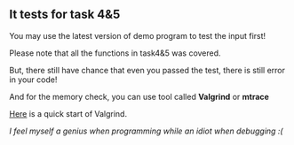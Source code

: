 ## It tests for task 4&5
You may use the latest version of demo program to test the input first!

Please note that all the functions in task4&5 was covered.

But, there still have chance that even you passed the test, there is still error in your code! 

And for the memory check, you can use tool called **Valgrind** or **mtrace**

[Here](http://senlinzhan.github.io/2017/12/31/valgrind/) is a quick start of Valgrind.

_I feel myself a genius when programming while an idiot when debugging :(_